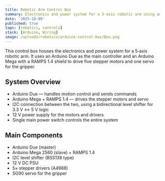 ```yaml
---
title: Robotic Arm Control Box
summary: Electronics and power system for a 5‑axis robotic arm using an Arduino Due (master) with an Arduino Mega + RAMPS 1.4 (drivers).
date: '2025-10-09'
published: true
tags: [robotics, controls]
stack: [Arduino, Wiring]
image: /uploads/robotics/arduino-control-box/Box.png
---
```


This control box houses the electronics and power system for a 5‑axis robotic arm. It uses an Arduino Due as the main controller and an Arduino Mega with a RAMPS 1.4 shield to drive five stepper motors and one servo for the gripper.

## System Overview

- Arduino Due — handles motion control and sends commands
- Arduino Mega + RAMPS 1.4 — drives the stepper motors and servo
- I2C connection between the two, using a bidirectional level shifter for 3.3 V ↔ 5 V logic
- 12 V power supply for the motors and drivers
- Single main power switch controls the entire system

## Main Components

- Arduino Due (master)
- Arduino Mega 2560 (slave) + RAMPS 1.4
- I2C level shifter (BSS138 type)
- 12 V DC PSU
- 5× stepper drivers (A4988)
- SG90 servo for the gripper
